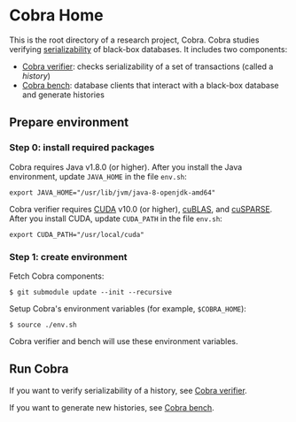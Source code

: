 # Cobra Home

This is the root directory of a research project, Cobra.
Cobra studies verifying [serializability](https://en.wikipedia.org/wiki/Serializability) of black-box databases.
It includes two components:

* [Cobra verifier](https://github.com/DBCobra/CobraVerifier): checks serializability of a set of transactions (called a _history_)
* [Cobra bench](https://github.com/DBCobra/CobraBench): database clients that interact with a black-box database and generate histories

Prepare environment
---

### Step 0: install required packages

Cobra requires Java v1.8.0 (or higher). After you install the Java environment, update `JAVA_HOME` in the file `env.sh`:

    export JAVA_HOME="/usr/lib/jvm/java-8-openjdk-amd64"

Cobra verifier requires [CUDA](https://developer.nvidia.com/cuda-zone) v10.0 (or higher),
[cuBLAS](https://developer.nvidia.com/cublas), and
[cuSPARSE](https://developer.nvidia.com/cusparse).
After you install CUDA, update `CUDA_PATH` in the file `env.sh`:

    export CUDA_PATH="/usr/local/cuda"



### Step 1: create environment

Fetch Cobra components:

    $ git submodule update --init --recursive

Setup Cobra's environment variables (for example, `$COBRA_HOME`):

    $ source ./env.sh

Cobra verifier and bench will use these environment variables.

Run Cobra
---


If you want to verify serializability of a history, see [Cobra verifier](https://github.com/DBCobra/CobraVerifier).

If you want to generate new histories, see [Cobra bench](https://github.com/DBCobra/CobraBench).
